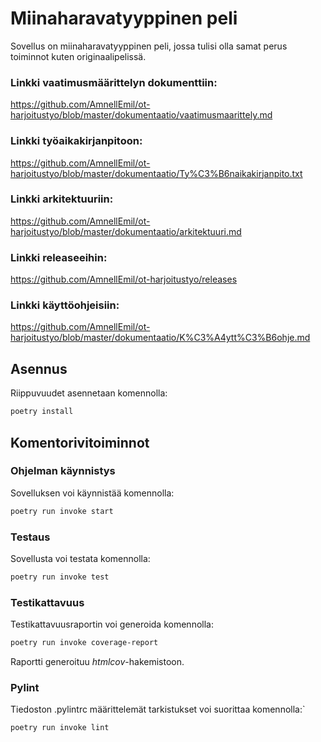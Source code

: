 # Miinaharavatyyppinen peli
Sovellus on miinaharavatyyppinen peli, jossa tulisi olla samat perus toiminnot kuten originaalipelissä.

### Linkki vaatimusmäärittelyn dokumenttiin: 
https://github.com/AmnellEmil/ot-harjoitustyo/blob/master/dokumentaatio/vaatimusmaarittely.md

### Linkki työaikakirjanpitoon: 
https://github.com/AmnellEmil/ot-harjoitustyo/blob/master/dokumentaatio/Ty%C3%B6naikakirjanpito.txt

### Linkki arkitektuuriin:
https://github.com/AmnellEmil/ot-harjoitustyo/blob/master/dokumentaatio/arkitektuuri.md

### Linkki releaseeihin:
https://github.com/AmnellEmil/ot-harjoitustyo/releases

### Linkki käyttöohjeisiin:
https://github.com/AmnellEmil/ot-harjoitustyo/blob/master/dokumentaatio/K%C3%A4ytt%C3%B6ohje.md

## Asennus
Riippuvuudet asennetaan komennolla:
```bash
poetry install
```

## Komentorivitoiminnot
### Ohjelman käynnistys
Sovelluksen voi käynnistää komennolla:
```bash
poetry run invoke start
``` 

### Testaus
Sovellusta voi testata komennolla:
```bash
poetry run invoke test
```

### Testikattavuus 
Testikattavuusraportin voi generoida komennolla:
```bash
poetry run invoke coverage-report
```
Raportti generoituu _htmlcov_-hakemistoon.

### Pylint
Tiedoston .pylintrc määrittelemät tarkistukset voi suorittaa komennolla:`
```bash
poetry run invoke lint
```





